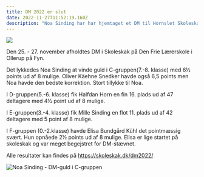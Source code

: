 ```yaml
---
title: DM 2022 er slut
date: 2022-11-27T11:52:19.160Z
description: "Noa Sinding har har hjemtaget et DM til Hornslet Skoleskak. "
---
```

![](/images/dm2022-deltagere.jpg)

Den 25. - 27. november afholdtes DM i Skoleskak på Den Frie Lærerskole i Ollerup på Fyn.

Det lykkedes Noa Sinding at vinde guld i C-gruppen(7.-8. klasse) med 6½ points ud af 8 mulige. Oliver Käehne Snedker havde også 6,5 points men Noa havde den bedste korrektion. Stort tillykke til Noa.

I D﻿-gruppen(5.-6. klasse) fik Halfdan Horn en fin 16. plads ud af 47 deltagere med 4½ point ud af 8 mulige.

I E-gruppen(3.-4. klasse) fik Mille Sinding en flot 11. plads ud af  42 deltagere med 5 point af 8 mulige.

I F-gruppen (0.-2.klasse) havde Elisa Bundgård Kühl det pointmæssig svært. Hun opnåede 2½ points ud af 8 mulige. Elisa er lige startet på skoleskak og var meget begejstret for DM-stævnet.

Alle resultater kan findes på https://skoleskak.dk/dm2022/

![](/images/dm-guld-noa.jpg "Noa Sinding - DM-guld i C-gruppen")